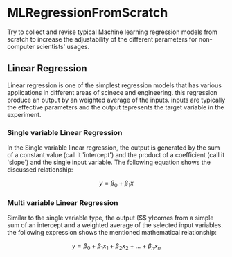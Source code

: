 # MLRegressionFromScratch
Try to collect and revise typical Machine learning regression models from scratch to increase the adjustability of the different parameters for non-computer scientists' usages.

## Linear Regression
Linear regression is one of the simplest regression models that has various applications in different areas of scinece and engineering. this regression produce an output by an weighted average of the inputs. inputs are typically the effective parameters and the output tepresents the target variable in the experiment.

### Single variable Linear Regression
In the Single variable linear regression, the output is generated by the sum of a constant value (call it 'intercept') and the product of a coefficient (call it 'slope') and the single input variable. The following equation shows the discussed relationship:

$$ y = \beta_0 + \beta_1 x $$

### Multi variable Linear Regression
Similar to the single variable type, the output ($$ y)comes from a simple sum of an intercept and a weighted average of the selected input variables. the following expression shows the mentioned mathematical relationship:

$$ y = \beta_0 + \beta_1 x_1 + \beta_2 x_2 + ... + \beta_n x_n$$
